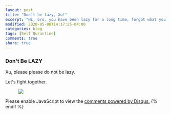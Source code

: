 ```yaml
---
layout: post
title: "Don't be lazy, Xu!"
excerpt: "Hi, bro, you have been lazy for a long time, forgot what you want?"
modified: 2020-05-08T14:17:25-04:00
categories: blog
tags: [Self Qurantine]
comments: true
share: true
---
```


### Don't Be LAZY

Xu, please please do not be lazy. 

Let's fight together.

<div class = "titled-image">
<figure class = "titled-image">
    <img src = "{{ site.url }}/images/blog/Lazy/liu.jpeg">  
</figure>
</div>

<div id="disqus_thread"></div>
<script>

{% if page.comments %}
/**
*  RECOMMENDED CONFIGURATION VARIABLES: EDIT AND UNCOMMENT THE SECTION BELOW TO INSERT DYNAMIC VALUES FROM YOUR PLATFORM OR CMS.
*  LEARN WHY DEFINING THESE VARIABLES IS IMPORTANT: https://disqus.com/admin/universalcode/#configuration-variables*/
/*
var disqus_config = function () {
this.page.url = PAGE_URL;  // Replace PAGE_URL with your page's canonical URL variable
this.page.identifier = PAGE_IDENTIFIER; // Replace PAGE_IDENTIFIER with your page's unique identifier variable
};
*/
(function() { // DON'T EDIT BELOW THIS LINE
var d = document, s = d.createElement('script');
s.src = 'https://xuma.disqus.com/embed.js';
s.setAttribute('data-timestamp', +new Date());
(d.head || d.body).appendChild(s);
})();
</script>
<noscript>Please enable JavaScript to view the <a href="https://disqus.com/?ref_noscript">comments powered by Disqus.</a></noscript>
{% endif %}        



